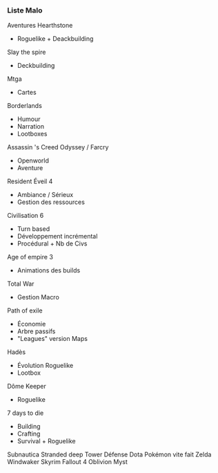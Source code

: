 
### Liste Malo
Aventures Hearthstone
- Roguelike + Deackbuilding

Slay the spire
- Deckbuilding

Mtga
- Cartes

Borderlands
- Humour
- Narration
- Lootboxes

Assassin 's Creed Odyssey / Farcry
- Openworld
- Aventure

Resident Éveil 4
- Ambiance / Sérieux
- Gestion des ressources

Civilisation 6
- Turn based
- Développement incrémental
- Procédural + Nb de Civs

Age of empire 3
- Animations des builds

Total War
- Gestion Macro

Path of exile
- Économie
- Arbre passifs
- "Leagues" version Maps

Hadès
- Évolution Roguelike
- Lootbox

Dôme Keeper
- Roguelike

7 days to die
- Building
- Crafting
- Survival + Roguelike

Subnautica 
Stranded deep 
Tower Défense
Dota 
Pokémon vite fait 
Zelda Windwaker 
Skyrim 
Fallout 4 
Oblivion
Myst